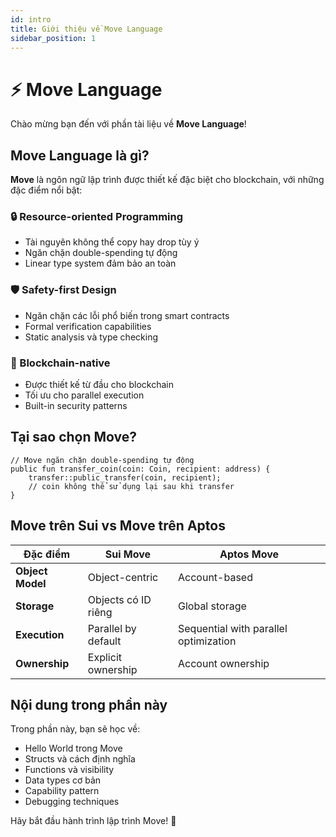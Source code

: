 ```yaml
---
id: intro
title: Giới thiệu về Move Language
sidebar_position: 1
---
```


# ⚡ Move Language

Chào mừng bạn đến với phần tài liệu về **Move Language**!

## Move Language là gì?

**Move** là ngôn ngữ lập trình được thiết kế đặc biệt cho blockchain, với những đặc điểm nổi bật:

### 🔒 Resource-oriented Programming
- Tài nguyên không thể copy hay drop tùy ý
- Ngăn chặn double-spending tự động
- Linear type system đảm bảo an toàn

### 🛡️ Safety-first Design
- Ngăn chặn các lỗi phổ biến trong smart contracts
- Formal verification capabilities
- Static analysis và type checking

### 🎯 Blockchain-native
- Được thiết kế từ đầu cho blockchain
- Tối ưu cho parallel execution
- Built-in security patterns

## Tại sao chọn Move?

```move
// Move ngăn chặn double-spending tự động
public fun transfer_coin(coin: Coin, recipient: address) {
    transfer::public_transfer(coin, recipient);
    // coin không thể sử dụng lại sau khi transfer
}
```

## Move trên Sui vs Move trên Aptos

| Đặc điểm         | Sui Move            | Aptos Move                            |
| ---------------- | ------------------- | ------------------------------------- |
| **Object Model** | Object-centric      | Account-based                         |
| **Storage**      | Objects có ID riêng | Global storage                        |
| **Execution**    | Parallel by default | Sequential with parallel optimization |
| **Ownership**    | Explicit ownership  | Account ownership                     |

## Nội dung trong phần này

Trong phần này, bạn sẽ học về:

- Hello World trong Move
- Structs và cách định nghĩa
- Functions và visibility
- Data types cơ bản
- Capability pattern
- Debugging techniques

Hãy bắt đầu hành trình lập trình Move! 💪 